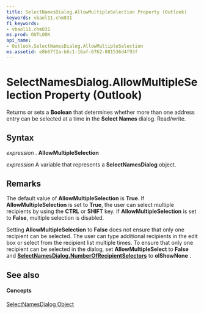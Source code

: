 ```yaml
---
title: SelectNamesDialog.AllowMultipleSelection Property (Outlook)
keywords: vbaol11.chm831
f1_keywords:
- vbaol11.chm831
ms.prod: OUTLOOK
api_name:
- Outlook.SelectNamesDialog.AllowMultipleSelection
ms.assetid: e8b67f2a-b6c1-16af-6762-801536d4f93f
---
```



# SelectNamesDialog.AllowMultipleSelection Property (Outlook)

Returns or sets a  **Boolean** that determines whether more than one address entry can be selected at a time in the **Select Names** dialog. Read/write.


## Syntax

 _expression_ . **AllowMultipleSelection**

 _expression_ A variable that represents a **SelectNamesDialog** object.


## Remarks

The default value of  **AllowMultipleSelection** is **True**. If  **AllowMultipleSelection** is set to **True**, the user can select multiple recipients by using the  **CTRL** or **SHIFT** key. If **AllowMultipleSelection** is set to **False**, multiple selection is disabled. 

Setting  **AllowMultipleSelection** to **False** does not ensure that only one recipient can be selected. The user can type additional recipients in the edit box or select from the recipient list multiple times. To ensure that only one recipient can be selected in the dialog, set **AllowMultipleSelect** to **False** and **[SelectNamesDialog.NumberOfRecipientSelectors](selectnamesdialog-numberofrecipientselectors-property-outlook.md)** to **olShowNone** .


## See also


#### Concepts


[SelectNamesDialog Object](selectnamesdialog-object-outlook.md)

